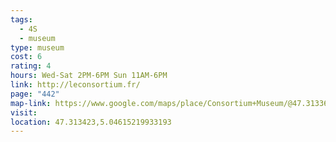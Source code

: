 ```yaml
---
tags:
  - 4S
  - museum
type: museum
cost: 6
rating: 4
hours: Wed-Sat 2PM-6PM Sun 11AM-6PM
link: http://leconsortium.fr/
page: "442"
map-link: https://www.google.com/maps/place/Consortium+Museum/@47.3133628,5.0433787,17z/data=!3m1!4b1!4m6!3m5!1s0x47f29ddb84ff43d3:0x383f80dc70930f52!8m2!3d47.3133592!4d5.0459536!16s%2Fg%2F1228926s?entry=ttu&g_ep=EgoyMDI0MDkyNS4wIKXMDSoASAFQAw%3D%3D
visit: 
location: 47.313423,5.04615219933193
---
```

